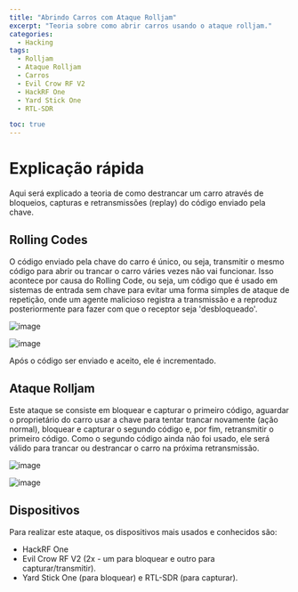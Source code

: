```yaml
---
title: "Abrindo Carros com Ataque Rolljam"
excerpt: "Teoria sobre como abrir carros usando o ataque rolljam."
categories:
  - Hacking
tags:
  - Rolljam
  - Ataque Rolljam
  - Carros
  - Evil Crow RF V2
  - HackRF One
  - Yard Stick One
  - RTL-SDR

toc: true
---
```


# Explicação rápida
Aqui será explicado a teoria de como destrancar um carro através de bloqueios, capturas e retransmissões (replay) do código enviado pela chave.

## Rolling Codes
O código enviado pela chave do carro é único, ou seja, transmitir o mesmo código para abrir ou trancar o carro váries vezes não vai funcionar. Isso acontece por causa do Rolling Code, ou seja, um código que é usado em sistemas de entrada sem chave para evitar uma forma simples de ataque de repetição, onde um agente malicioso registra a transmissão e a reproduz posteriormente para fazer com que o receptor seja 'desbloqueado'.  

![image](https://github.com/BieAnimaton/BieAnimaton/assets/52220244/12ba0ed7-7ac2-4ef8-9f11-4f047d3efd95)

![image](https://github.com/BieAnimaton/BieAnimaton/assets/52220244/1b11aadc-b63e-49f5-83c3-1102cffc53a2)

Após o código ser enviado e aceito, ele é incrementado.

## Ataque Rolljam
Este ataque se consiste em bloquear e capturar o primeiro código, aguardar o proprietário do carro usar a chave para tentar trancar novamente (ação normal), bloquear e capturar o segundo código e, por fim, retransmitir o primeiro código. 
Como o segundo código ainda não foi usado, ele será válido para trancar ou destrancar o carro na próxima retransmissão.


![image](https://github.com/BieAnimaton/BieAnimaton/assets/52220244/d082402c-704d-4f0b-abd2-17fdbfd17be3)

![image](https://github.com/BieAnimaton/BieAnimaton/assets/52220244/cf7ab569-eee3-44bb-aa61-0f10e4dc467c)

## Dispositivos
Para realizar este ataque, os dispositivos mais usados e conhecidos são:
- HackRF One
- Evil Crow RF V2 (2x - um para bloquear e outro para capturar/transmitir).
- Yard Stick One (para bloquear) e RTL-SDR (para capturar).